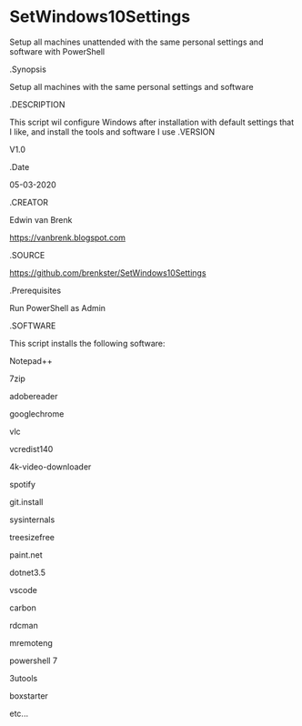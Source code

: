 # SetWindows10Settings
Setup all machines unattended with the same personal settings and software with PowerShell

.Synopsis

Setup all machines with the same personal settings and software

.DESCRIPTION

This script wil configure Windows after installation with default settings that I like, and install the tools and software I use
.VERSION

V1.0

.Date

05-03-2020

.CREATOR

Edwin van Brenk

https://vanbrenk.blogspot.com

.SOURCE

https://github.com/brenkster/SetWindows10Settings

.Prerequisites

Run PowerShell as Admin

.SOFTWARE

This script installs the following software:

Notepad++

7zip

adobereader

googlechrome

vlc

vcredist140

4k-video-downloader

spotify

git.install

sysinternals

treesizefree

paint.net

dotnet3.5

vscode

carbon

rdcman

mremoteng

powershell 7

3utools

boxstarter

etc...
